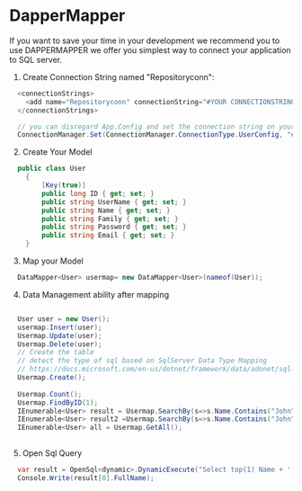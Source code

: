 # DapperMapper
If you want to save your time in your development we recommend you to use DAPPERMAPPER we offer you simplest way to connect
your application to SQL server.
1. Create Connection String named "Repositoryconn":

```csharp
  <connectionStrings>
    <add name="Repositoryconn" connectionString="#YOUR CONNECTIONSTRING#"/>
  </connectionStrings>
```

```csharp
  // you can disregard App.Config and set the connection string on your program
  ConnectionManager.Set(ConnectionManager.ConnectionType.UserConfig, "#YOURCONNECTIONSTRING");
```

2. Create Your Model

```csharp
  public class User
    {
        [Key(true)]
        public long ID { get; set; }
        public string UserName { get; set; }
        public string Name { get; set; }
        public string Family { get; set; }
        public string Password { get; set; }
        public string Email { get; set; }
    }
```

3. Map your Model

```csharp
  DataMapper<User> usermap= new DataMapper<User>(nameof(User));
```

4. Data Management ability after mapping

```csharp

  User user = new User();
  usermap.Insert(user);
  Usermap.Update(user);
  Usermap.Delete(user);
  // Create the table
  // detect the type of sql based on SqlServer Data Type Mapping
  // https://docs.microsoft.com/en-us/dotnet/framework/data/adonet/sql-server-data-type-mappings
  Usermap.Create();
  
  Usermap.Count();
  Usermap.FindByID(1);
  IEnumerable<User> result = Usermap.SearchBy(s=>s.Name.Contains("John"));
  IEnumerable<User> result2 =Usermap.SearchBy(s=>s.Name.Contains("John") && s.Family == "Doe");
  IEnumerable<User> all = Usermap.GetAll();
  
```

5. Open Sql Query

```csharp
  var result = OpenSql<dynamic>.DynamicExecute("Select top(1) Name + ' ' + Family as FullName from User");
  Console.Write(result[0].FullName);
```

